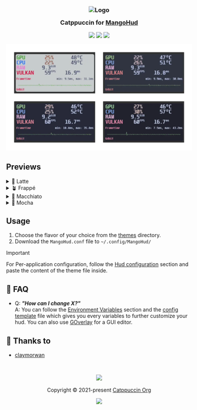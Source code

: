 <h3 align="center">
	<img src="https://raw.githubusercontent.com/catppuccin/catppuccin/main/assets/logos/exports/1544x1544_circle.png" width="100" alt="Logo"/><br/>
	<img src="https://raw.githubusercontent.com/catppuccin/catppuccin/main/assets/misc/transparent.png" height="30" width="0px"/>
	Catppuccin for <a href="https://github.com/flightlessmango/MangoHud">MangoHud</a>
	<img src="https://raw.githubusercontent.com/catppuccin/catppuccin/main/assets/misc/transparent.png" height="30" width="0px"/>
</h3>

<p align="center">
	<a href="https://github.com/catppuccin/mangohud/stargazers"><img src="https://img.shields.io/github/stars/catppuccin/mangohud?colorA=363a4f&colorB=b7bdf8&style=for-the-badge"></a>
	<a href="https://github.com/catppuccin/mangohud/issues"><img src="https://img.shields.io/github/issues/catppuccin/mangohud?colorA=363a4f&colorB=f5a97f&style=for-the-badge"></a>
	<a href="https://github.com/catppuccin/mangohud/contributors"><img src="https://img.shields.io/github/contributors/catppuccin/mangohud?colorA=363a4f&colorB=a6da95&style=for-the-badge"></a>
</p>

<p align="center">
	<img src="./assets/preview.webp"/>
</p>

## Previews

<details>
<summary>🌻 Latte</summary>
<img src="./assets/latte/latte-animated.webp"/>
</details>
<details>
<summary>🪴 Frappé</summary>
<img src="./assets/frappe/frappe-animated.webp"/>
</details>
<details>
<summary>🌺 Macchiato</summary>
<img src="./assets/macchiato/macchiato-animated.webp"/>
</details>
<details>
<summary>🌿 Mocha</summary>
<img src="./assets/mocha/mocha-animated.webp"/>
</details>

## Usage

1. Choose the flavor of your choice from the [themes](./themes) directory.
2. Download the `MangoHud.conf` file to `~/.config/MangoHud/`

> [!IMPORTANT]
> For Per-application configuration, follow the [Hud configuration](https://github.com/flightlessmango/MangoHud#hud-configuration) section and paste the content of the theme file inside.

<!-- The FAQ section is optional. Remove if needed.-->
## 🙋 FAQ

- Q: **_"How can I change X?"_**\
  A: You can follow the [Environment Variables](https://github.com/flightlessmango/MangoHud#environment-variables) section and the [config template](https://github.com/flightlessmango/MangoHud/blob/master/data/MangoHud.conf) file which gives you every variables to further customize your hud. You can also use [GOverlay](https://github.com/benjamimgois/goverlay) for a GUI editor.

## 💝 Thanks to

- [claymorwan](https://github.com/claymorwan)

&nbsp;

<p align="center">
	<img src="https://raw.githubusercontent.com/catppuccin/catppuccin/main/assets/footers/gray0_ctp_on_line.svg?sanitize=true" />
</p>

<p align="center">
	Copyright &copy; 2021-present <a href="https://github.com/catppuccin" target="_blank">Catppuccin Org</a>
</p>

<p align="center">
	<a href="https://github.com/catppuccin/catppuccin/blob/main/LICENSE"><img src="https://img.shields.io/static/v1.svg?style=for-the-badge&label=License&message=MIT&logoColor=d9e0ee&colorA=363a4f&colorB=b7bdf8"/></a>
</p>
